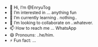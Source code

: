 - 👋 Hi, I’m @EnryuTog
- 👀 I’m interested in ... anything fun
- 🌱 I’m currently learning . nothing..
- 💞️ I’m looking to collaborate on ..whatever.
- 📫 How to reach me ... WhatsApp 
- 😄 Pronouns: ..he/him.
- ⚡ Fun fact: ...

<!---
EnryuTog/EnryuTog is a ✨ special ✨ repository because its `README.md` (this file) appears on your GitHub profile.
You can click the Preview link to take a look at your changes.
--->
